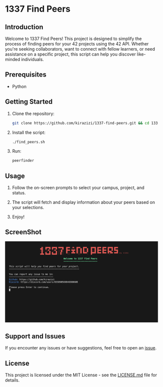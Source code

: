 # 1337 Find Peers

## Introduction

Welcome to 1337 Find Peers! This project is designed to simplify the process of finding peers for your 42 projects using the 42 API. Whether you're seeking collaborators, want to connect with fellow learners, or need assistance on a specific project, this script can help you discover like-minded individuals.

## Prerequisites

- Python

## Getting Started

1. Clone the repository:

    ```bash
    git clone https://github.com/kirazizi/1337-find-peers.git && cd 1337-find-peers
    ```

2. Install the script:

    ```bash
    ./find_peers.sh
    ```

3. Run:

    ```bash
    peerfinder
    ```

## Usage

1. Follow the on-screen prompts to select your campus, project, and status.

2. The script will fetch and display information about your peers based on your selections.

3. Enjoy!

## ScreenShot

![Alt Text](https://github.com/kirazizi/1337-find-peers/blob/master/src/finder.png)

## Support and Issues

If you encounter any issues or have suggestions, feel free to open an [issue](https://github.com/kirazizi/1337-find-peers/issues).

## License

This project is licensed under the MIT License - see the [LICENSE.md](LICENSE.md) file for details.

